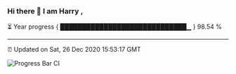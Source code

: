 ### Hi there 👋 I am Harry , 

⏳ Year progress { █████████████████████████████▁ } 98.54 %

---

⏰ Updated on Sat, 26 Dec 2020 15:53:17 GMT

![Progress Bar CI](https://github.com/duykhang68/duykhang68/workflows/Progress%20Bar%20CI/badge.svg)
